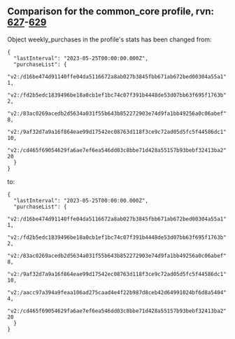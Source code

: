 ## Comparison for the common_core profile, rvn: [627](https://github.com/PRO100KatYT/FortniteProfileRevisions/tree/main/profiles/common_core/627%20common_core.json)-[629](https://github.com/PRO100KatYT/FortniteProfileRevisions/tree/main/profiles/common_core/629%20common_core.json)

Object weekly_purchases in the profile's stats has been changed from:

```
{
  "lastInterval": "2023-05-25T00:00:00.000Z",
  "purchaseList": {
    "v2:/d16be474d91140ffe04da5116672a8ab027b3845fbb671ab672bed00304a55a1": 1,
    "v2:/fd2b5edc1839496be18a0cb1ef1bc74c07f391b4448de53d07bb63f695f1763b": 2,
    "v2:/83ac0269acedb2d5634a031f55b643b852272903e74d9fa1bb49256a0c06abef": 8,
    "v2:/9af32d7a9a16f864eae99d17542ec08763d118f3ce9c72ad05d5fc5f44586dc1": 10,
    "v2:/cd465f69054629fa6ae7ef6ea546dd03c8bbe71d428a55157b93bebf32413ba2": 20
  }
}
```

to:

```
{
  "lastInterval": "2023-05-25T00:00:00.000Z",
  "purchaseList": {
    "v2:/d16be474d91140ffe04da5116672a8ab027b3845fbb671ab672bed00304a55a1": 1,
    "v2:/fd2b5edc1839496be18a0cb1ef1bc74c07f391b4448de53d07bb63f695f1763b": 2,
    "v2:/83ac0269acedb2d5634a031f55b643b852272903e74d9fa1bb49256a0c06abef": 8,
    "v2:/9af32d7a9a16f864eae99d17542ec08763d118f3ce9c72ad05d5fc5f44586dc1": 10,
    "v2:/aacc97a394a9feaa106ad275caad4e4f22b987d8ceb42d64991024bf6d8a5404": 4,
    "v2:/cd465f69054629fa6ae7ef6ea546dd03c8bbe71d428a55157b93bebf32413ba2": 20
  }
}
```

<br><br>
